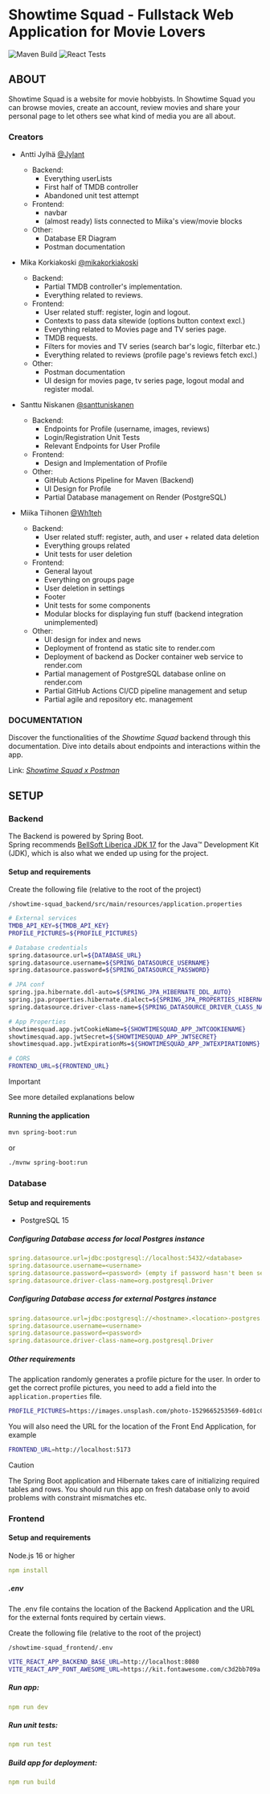 # Showtime Squad - Fullstack Web Application for Movie Lovers

![Maven Build](https://github.com/tvt22-3/showtime-squad/actions/workflows/backend-tests.yaml/badge.svg)
![React Tests](https://github.com/tvt22-3/showtime-squad/actions/workflows/frontend-tests.yaml/badge.svg)

## ABOUT

Showtime Squad is a website for movie hobbyists. In Showtime Squad 
you can browse movies, create an account, review movies and share
your personal page to let others see what kind of media you are
all about. 

### Creators
* Antti Jylhä [@Jylant](https://github.com/Jylant)
  - Backend:
    * Everything userLists
    * First half of TMDB controller
    * Abandoned unit test attempt 
  - Frontend:
    * navbar
    * (almost ready) lists connected to Miika's view/movie blocks
  - Other:
    * Database ER Diagram
    * Postman documentation

* Mika Korkiakoski [@mikakorkiakoski](https://github.com/mikakorkiakoski)
  - Backend:
    * Partial TMDB controller's implementation.
    * Everything related to reviews.
  - Frontend:
    * User related stuff: register, login and logout.
    * Contexts to pass data sitewide (options button context excl.)
    * Everything related to Movies page and TV series page.
    * TMDB requests.
    * Filters for movies and TV series (search bar's logic, filterbar etc.)
    * Everything related to reviews (profile page's reviews fetch excl.)
  - Other:
    * Postman documentation
    * UI design for movies page, tv series page, logout modal and register modal.

* Santtu Niskanen [@santtuniskanen](https://github.com/santtuniskanen)
  - Backend:
    * Endpoints for Profile (username, images, reviews)
    * Login/Registration Unit Tests
    * Relevant Endpoints for User Profile
  - Frontend:
    * Design and Implementation of Profile
  - Other:
    * GitHub Actions Pipeline for Maven (Backend)
    * UI Design for Profile
    * Partial Database management on Render (PostgreSQL)

* Miika Tiihonen [@Wh1teh](https://github.com/Wh1teh)
  - Backend:
    * User related stuff: register, auth, and user + related data deletion
    * Everything groups related
    * Unit tests for user deletion
  - Frontend:
    * General layout
    * Everything on groups page
    * User deletion in settings
    * Footer
    * Unit tests for some components 
    * Modular blocks for displaying fun stuff (backend integration unimplemented)
  - Other:
    * UI design for index and news
    * Deployment of frontend as static site to render.com
    * Deployment of backend as Docker container web service to render.com
    * Partial management of PostgreSQL database online on render.com
    * Partial GitHub Actions CI/CD pipeline management and setup
    * Partial agile and repository etc. management

### DOCUMENTATION

Discover the functionalities of the *Showtime Squad* backend through this documentation. Dive into details about endpoints and interactions within the app.

Link: [*Showtime Squad x Postman*](https://documenter.getpostman.com/view/26545619/2s9Ye8hFMi)

## SETUP

### Backend

The Backend is powered by Spring Boot. <br>
Spring recommends [BellSoft Liberica JDK 17](https://bell-sw.com/pages/downloads/#jdk-17-lts)
for the Java™ Development Kit (JDK), which is also what we ended
up using for the project.

#### Setup and requirements

Create the following file (relative to the root of the project)

`/showtime-squad_backend/src/main/resources/application.properties`

```bash
# External services
TMDB_API_KEY=${TMDB_API_KEY}
PROFILE_PICTURES=${PROFILE_PICTURES}

# Database credentials
spring.datasource.url=${DATABASE_URL}
spring.datasource.username=${SPRING_DATASOURCE_USERNAME}
spring.datasource.password=${SPRING_DATASOURCE_PASSWORD}

# JPA conf
spring.jpa.hibernate.ddl-auto=${SPRING_JPA_HIBERNATE_DDL_AUTO}
spring.jpa.properties.hibernate.dialect=${SPRING_JPA_PROPERTIES_HIBERNATE_DIALECT}
spring.datasource.driver-class-name=${SPRING_DATASOURCE_DRIVER_CLASS_NAME}

# App Properties
showtimesquad.app.jwtCookieName=${SHOWTIMESQUAD_APP_JWTCOOKIENAME}
showtimesquad.app.jwtSecret=${SHOWTIMESQUAD_APP_JWTSECRET}
showtimesquad.app.jwtExpirationMs=${SHOWTIMESQUAD_APP_JWTEXPIRATIONMS}

# CORS
FRONTEND_URL=${FRONTEND_URL}
```

> [!IMPORTANT]
> See more detailed explanations below

#### Running the application

```bash
mvn spring-boot:run
```
or

```bash
./mvnw spring-boot:run
```

### Database

#### Setup and requirements

- PostgreSQL 15

##### Configuring Database access for local Postgres instance

```yaml
spring.datasource.url=jdbc:postgresql://localhost:5432/<database>
spring.datasource.username=<username>
spring.datasource.password=<password> (empty if password hasn't been set)
spring.datasource.driver-class-name=org.postgresql.Driver
```

##### Configuring Database access for external Postgres instance

```yaml
spring.datasource.url=jdbc:postgresql://<hostname>.<location>-postgres.render.com/<database>
spring.datasource.username=<username>
spring.datasource.password=<password>
spring.datasource.driver-class-name=org.postgresql.Driver
```

##### Other requirements
The application randomly generates a profile picture for the user.
In order to get the correct profile pictures, you need to add a field
into the `application.properties` file.
```bash
PROFILE_PICTURES=https://images.unsplash.com/photo-1529665253569-6d01c0eaf7b6?,/{another_link_here},/{...}
```

You will also need the URL for the location of the Front End 
Application, for example
```bash
FRONTEND_URL=http://localhost:5173
```

> [!CAUTION]
> The Spring Boot application and Hibernate takes care of initializing required tables and rows. You should run this app on fresh database only to avoid problems with constraint mismatches etc.

### Frontend

#### Setup and requirements

Node.js 16 or higher

```yaml
npm install
```

##### .env
The .env file contains the location of the Backend Application and the 
URL for the external fonts required by certain views. 

Create the following file (relative to the root of the project)

`/showtime-squad_frontend/.env`

```bash
VITE_REACT_APP_BACKEND_BASE_URL=http://localhost:8080
VITE_REACT_APP_FONT_AWESOME_URL=https://kit.fontawesome.com/c3d2bb709a.js
```

##### Run app:

```yaml
npm run dev
```

##### Run unit tests:

```yaml
npm run test
```

##### Build app for deployment:

```yaml
npm run build
```
